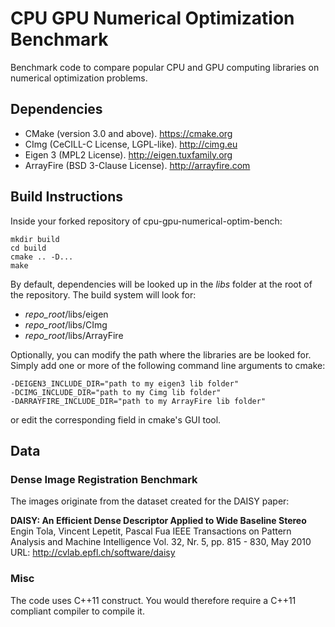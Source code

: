 # CPU GPU Numerical Optimization Benchmark

Benchmark code to compare popular CPU and GPU computing libraries on numerical
optimization problems.

## Dependencies

- CMake (version 3.0 and above). https://cmake.org
- CImg (CeCILL-C License, LGPL-like). http://cimg.eu
- Eigen 3 (MPL2 License). http://eigen.tuxfamily.org
- ArrayFire (BSD 3-Clause License). http://arrayfire.com

## Build Instructions

Inside your forked repository of cpu-gpu-numerical-optim-bench:

    mkdir build
    cd build
    cmake .. -D...
    make

By default, dependencies will be looked up in the *libs* folder at the root of
the repository. The build system will look for:

- *repo_root*/libs/eigen
- *repo_root*/libs/CImg
- *repo_root*/libs/ArrayFire

Optionally, you can modify the path where the libraries are be looked for.
Simply add one or more of the following command line arguments to cmake:

    -DEIGEN3_INCLUDE_DIR="path to my eigen3 lib folder"
    -DCIMG_INCLUDE_DIR="path to my Cimg lib folder"
    -DARRAYFIRE_INCLUDE_DIR="path to my ArrayFire lib folder"

or edit the corresponding field in cmake's GUI tool.

## Data

### Dense Image Registration Benchmark

The images originate from the dataset created for the DAISY paper:

**DAISY: An Efficient Dense Descriptor Applied to Wide Baseline Stereo**
Engin Tola, Vincent Lepetit, Pascal Fua
IEEE Transactions on Pattern Analysis and Machine Intelligence
Vol. 32, Nr. 5, pp. 815 - 830, May 2010
URL: http://cvlab.epfl.ch/software/daisy

### Misc

The code uses C++11 construct. You would therefore require a C++11 compliant
compiler to compile it.


